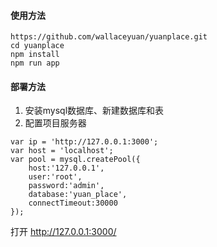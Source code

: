 #### 使用方法

```
https://github.com/wallaceyuan/yuanplace.git
cd yuanplace
npm install
npm run app
```

#### 部署方法
1. 安装mysql数据库、新建数据库和表
2. 配置项目服务器

```
var ip = 'http://127.0.0.1:3000';
var host = 'localhost';
var pool = mysql.createPool({
    host:'127.0.0.1',
    user:'root',
    password:'admin',
    database:'yuan_place',
    connectTimeout:30000
});
```
打开
http://127.0.0.1:3000/
